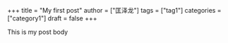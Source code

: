 +++
title = "My first post"
author = ["匡泽龙"]
tags = ["tag1"]
categories = ["category1"]
draft = false
+++

This is my post body
